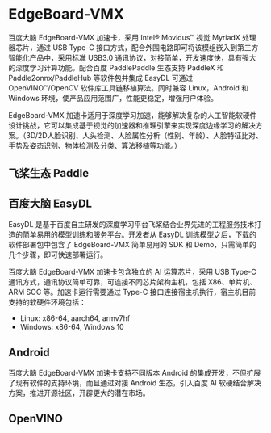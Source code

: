# EdgeBoard-VMX

百度大脑 EdgeBoard-VMX 加速卡，采用 Intel® Movidus™ 视觉 MyriadX 处理器芯片，通过 USB Type-C 接口方式，配合外围电路即可将该模组嵌入到第三方智能化产品中，采用标准 USB3.0 通讯协议，对接简单，开发速度快，具有强大的深度学习计算功能。配合百度 PaddlePaddle 生态支持 PaddleX 和 Paddle2onnx/PaddleHub 等软件包并集成 EasyDL 可通过 OpenVINO™/OpenCV 软件库工具链移植算法。同时兼容 Linux，Android 和 Windows 环境，使产品应用范围广，性能更稳定，增强用户体验。

EdgeBoard-VMX 加速卡适用于深度学习加速，能够解决复杂的人工智能软硬件设计挑战，它可以集成基于视觉的加速器和推理引擎来实现深度边缘学习的解决方案。（3D/2D人脸识别、人头检测、人脸属性分析（性别、年龄）、人脸特征比对、手势及姿态识别、物体检测及分类、算法移植等功能。）


## 飞桨生态 Paddle


## 百度大脑 EasyDL

EasyDL 是基于百度自主研发的深度学习平台飞桨结合业界先进的工程服务技术打造的简单易用的模型训练和服务平台。开发者从 EasyDL 训练模型之后，下载的软件部署包中包含了 EdgeBoard-VMX 简单易用的 SDK 和 Demo，只需简单的几个步骤，即可快速部署运行。

百度大脑 EdgeBoard-VMX 加速卡包含独立的 AI 运算芯片，采用 USB Type-C 通讯方式，通讯协议简单可靠，可连接不同芯片架构主机，包括 X86、单片机、ARM SOC 等。加速卡运行需要通过 Type-C 接口连接宿主机执行，宿主机目前支持的软硬件环境包括：
- Linux: x86-64, aarch64, armv7hf
- Windows: x86-64, Windows 10


## Android

百度大脑 EdgeBoard-VMX 加速卡支持不同版本 Android 的集成开发，不但扩展了现有软件的支持环境，而且通过对接 Android 生态，引入百度 AI 软硬结合解决方案，推进开源社区，开辟更大的潜在市场。


## OpenVINO

